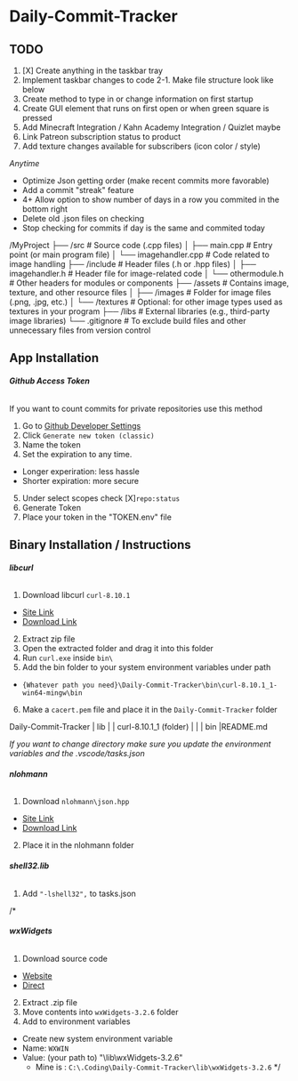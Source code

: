 # Daily-Commit-Tracker

## TODO
1. [X] Create anything in the taskbar tray
2. Implement taskbar changes to code
2-1. Make file structure look like below
3. Create method to type in or change information on first startup
4. Create GUI element that runs on first open or when green square is pressed
5. Add Minecraft Integration / Kahn Academy Integration / Quizlet maybe
6. Link Patreon subscription status to product
7. Add texture changes available for subscribers (icon color / style)

*Anytime*
 - Optimize Json getting order (make recent commits more favorable)
 - Add a commit "streak" feature
 - 4+ Allow option to show number of days in a row you commited in the bottom right
 - Delete old .json files on checking
 - Stop checking for commits if day is the same and commited today

/MyProject
  ├── /src                # Source code (.cpp files)
  │   ├── main.cpp        # Entry point (or main program file)
  │   └── imagehandler.cpp # Code related to image handling
  ├── /include            # Header files (.h or .hpp files)
  │   ├── imagehandler.h  # Header file for image-related code
  │   └── othermodule.h   # Other headers for modules or components
  ├── /assets             # Contains image, texture, and other resource files
  │   ├── /images         # Folder for image files (.png, .jpg, etc.)
  │   └── /textures       # Optional: for other image types used as textures in your program
  ├── /libs               # External libraries (e.g., third-party image libraries)
  └── .gitignore          # To exclude build files and other unnecessary files from version control

## App Installation
###### **Github Access Token**
If you want to count commits for private repositories use this method
1. Go to [Github Developer Settings](https://github.com/settings/tokens)
2. Click `Generate new token (classic)`
3. Name the token
4. Set the expiration to any time. 
 - Longer experiration: less hassle
 - Shorter expiration: more secure
5. Under select scopes check [X]`repo:status`
7. Generate Token
8. Place your token in the "TOKEN.env" file


## Binary Installation / Instructions
###### **libcurl**
1. Download libcurl `curl-8.10.1`
 - [Site Link](https://curl.se/windows/)
 - [Download Link](https://curl.se/windows/dl-8.10.1_1/curl-8.10.1_1-win64-mingw.zip)
2. Extract zip file
3. Open the extracted folder and drag it into this folder
4. Run `curl.exe` inside `bin\`
5. Add the bin folder to your system environment variables under path
 - `{Whatever path you need}\Daily-Commit-Tracker\bin\curl-8.10.1_1-win64-mingw\bin`
6. Make a `cacert.pem` file and place it in the `Daily-Commit-Tracker` folder

Daily-Commit-Tracker
| lib
| | curl-8.10.1_1 (folder)
| | | bin
|README.md

*If you want to change directory make sure you update the environment variables and the .vscode/tasks.json*

###### **nlohmann**
1. Download `nlohmann\json.hpp`
 - [Site Link](https://github.com/nlohmann/json/releases)
 - [Download Link](https://github.com/nlohmann/json/releases/download/v3.11.3/json.hpp)
2. Place it in the nlohmann folder


###### **shell32.lib**
1. Add `"-lshell32",` to tasks.json

/*
###### **wxWidgets**
1. Download source code
  - [Website](https://www.wxwidgets.org/downloads/)
  - [Direct](https://github.com/wxWidgets/wxWidgets/releases/download/v3.2.6/wxWidgets-3.2.6.zip)
2. Extract .zip file
3. Move contents into `wxWidgets-3.2.6` folder
4. Add to environment variables
  - Create new system environment variable
  - Name: `WXWIN`
  - Value: (your path to) "\lib\wxWidgets-3.2.6"
    - Mine is : `C:\.Coding\Daily-Commit-Tracker\lib\wxWidgets-3.2.6`
*/
